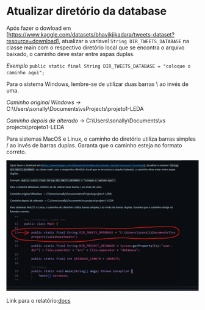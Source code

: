 
# Atualizar diretório da database

Após fazer o dowload em [https://www.kaggle.com/datasets/bhavikjikadara/tweets-dataset?resource=download], atualizar a variavel `String DIR_TWEETS_DATABASE` na classe main com o respectivo diretório local que se encontra o arquivo baixado, o caminho deve estar entre aspas duplas.

*Exemplo*
`public static final String DIR_TWEETS_DATABASE = "coloque o caminho aqui";`

Para o sistema Windows, lembre-se de utilizar duas barras \\ ao invés de uma.

*Caminho original Windows ->* C:\Users\sonally\Documents\vsProjects\projeto1-LEDA

*Caminho depois de alterado ->*  C:\\Users\\sonally\\Documents\\vs projects\\projeto1-LEDA

Para sistemas MacOS e Linux, o caminho do diretório utiliza barras simples / ao invés de barras duplas. Garanta que o caminho esteja no formato correto.

![Exemplo onde a string deve ser inserida](https://raw.githubusercontent.com/sonallycecilia/projeto1-LEDA/refs/heads/main/exemplo_inser%C3%A7%C3%A3o.png)

Link para o relatório:[docs](https://docs.google.com/document/d/1j4ngtOHIi3rq7PfFE_GGNdIWYqOQ8eChn6Y01_voC3o/edit)
